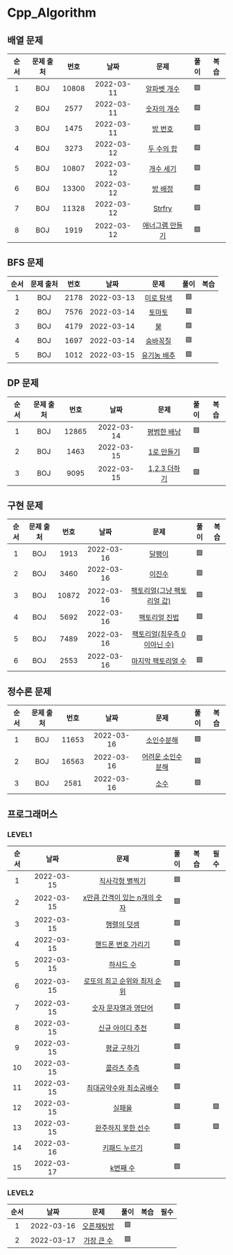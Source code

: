 # Cpp_Algorithm
## 배열 문제
| 순서 | 문제 출처|번호| 날짜     | 문제      | 풀이  | 복습  |
| :--------:| :--------: |:--------: | :--------: | :--------: | :-------: | :-------: |
|1| BOJ     | 10808     |2022-03-11|[알파벳 개수](https://www.acmicpc.net/problem/10808) |🟩||
|2| BOJ     | 2577     |2022-03-11|[숫자의 개수](https://www.acmicpc.net/problem/2577) |🟩||
|3| BOJ     | 1475     |2022-03-11|[방 번호](https://www.acmicpc.net/problem/1475) |🟩||
|4| BOJ     | 3273     |2022-03-12|[두 수의 합](https://www.acmicpc.net/problem/3273) |🟩||
|5| BOJ     | 10807     |2022-03-12|[개수 세기](https://www.acmicpc.net/problem/10807) |🟩||
|6| BOJ     | 13300     |2022-03-12|[방 배정](https://www.acmicpc.net/problem/13300) |🟩||
|7| BOJ     | 11328     |2022-03-12|[Strfry](https://www.acmicpc.net/problem/11328) |🟩||
|8| BOJ     | 1919     |2022-03-12|[애너그램 만들기](https://www.acmicpc.net/problem/1919) |🟩||


## BFS 문제
| 순서 | 문제 출처|번호| 날짜     | 문제      | 풀이  | 복습  |
| :--------:| :--------: |:--------: | :--------: | :--------: | :-------: | :-------: |
|1| BOJ     | 2178     |2022-03-13|[미로 탐색](https://www.acmicpc.net/problem/2178) |🟩||
|2| BOJ     | 7576     |2022-03-14|[토마토](https://www.acmicpc.net/problem/7576) |🟩||
|3| BOJ     | 4179     |2022-03-14|[불](https://www.acmicpc.net/problem/4179) |🟩||
|4| BOJ     | 1697     |2022-03-14|[숨바꼭질](https://www.acmicpc.net/problem/1697) |🟩||
|5| BOJ     | 1012     |2022-03-15|[유기농 배추](https://www.acmicpc.net/problem/1012) |🟩||

## DP 문제
| 순서 | 문제 출처|번호| 날짜     | 문제      | 풀이  | 복습  |
| :--------:| :--------: |:--------: | :--------: | :--------: | :-------: | :-------: |
|1| BOJ     | 12865     |2022-03-14|[평범한 배낭](https://www.acmicpc.net/problem/12865) |🟩||
|2| BOJ     | 1463     |2022-03-15|[1로 만들기](https://www.acmicpc.net/problem/1463) |🟩||
|3| BOJ     | 9095     |2022-03-15|[1,2,3 더하기](https://www.acmicpc.net/problem/9095) |🟩||

## 구현 문제
| 순서 | 문제 출처|번호| 날짜     | 문제      | 풀이  | 복습  |
| :--------:| :--------: |:--------: | :--------: | :--------: | :-------: | :-------: |
|1| BOJ     | 1913     |2022-03-16|[달팽이](https://www.acmicpc.net/problem/1913) |🟩||
|2| BOJ     | 3460     |2022-03-16|[이진수](https://www.acmicpc.net/problem/3460) |🟩||
|3| BOJ     | 10872     |2022-03-16|[팩토리얼(그냥 팩토리얼 값)](https://www.acmicpc.net/problem/10872) |🟩||
|4| BOJ     | 5692     |2022-03-16|[팩토리얼 진법](https://www.acmicpc.net/problem/5692) |🟩||
|5| BOJ     | 7489     |2022-03-16|[팩토리얼(최우측 0이아닌 수)](https://www.acmicpc.net/problem/7489) |🟩||
|6| BOJ     | 2553     |2022-03-16|[마지막 팩토리얼 수](https://www.acmicpc.net/problem/2553) |🟩||

## 정수론 문제
| 순서 | 문제 출처|번호| 날짜     | 문제      | 풀이  | 복습  |
| :--------:| :--------: |:--------: | :--------: | :--------: | :-------: | :-------: |
|1| BOJ     | 11653     |2022-03-16|[소인수분해](https://www.acmicpc.net/problem/11653) |🟩||
|2| BOJ     | 16563     |2022-03-16|[어려운 소인수분해](https://www.acmicpc.net/problem/16563) |🟩||
|3| BOJ     | 2581     |2022-03-16|[소수](https://www.acmicpc.net/problem/2581) |🟩||

## 프로그래머스
### LEVEL1
| 순서 | 날짜     | 문제      | 풀이  | 복습  | 필수 |
| :--------:| :--------: |:--------: | :--------: | :--------: |:--------: |
|1|2022-03-15|[직사각형 별찍기](https://programmers.co.kr/learn/courses/30/lessons/12969?language=cpp) |🟩|||
|2|2022-03-15|[x만큼 간격이 있는 n개의 숫자](https://programmers.co.kr/learn/courses/30/lessons/12954?language=cpp) |🟩|||
|3|2022-03-15|[행렬의 덧셈](https://programmers.co.kr/learn/courses/30/lessons/12950?language=cpp) |🟩|||
|4|2022-03-15|[핸드폰 번호 가리기](https://programmers.co.kr/learn/courses/30/lessons/12948) |🟩|||
|5|2022-03-15|[하샤드 수](https://programmers.co.kr/learn/courses/30/lessons/12947) |🟩|||
|6|2022-03-15|[로또의 최고 순위와 최저 순위](https://programmers.co.kr/learn/courses/30/lessons/77484?language=cpp) |🟩|||
|7|2022-03-15|[숫자 문자열과 영단어](https://programmers.co.kr/learn/courses/30/lessons/81301) |🟩|||
|8|2022-03-15|[신규 아이디 추천](https://programmers.co.kr/learn/courses/30/lessons/72410?language=cpp) |🟩|||
|9|2022-03-15|[평균 구하기](https://programmers.co.kr/learn/courses/30/lessons/12944) |🟩|||
|10|2022-03-15|[콜라츠 추측](https://programmers.co.kr/learn/courses/30/lessons/12943) |🟩|||
|11|2022-03-15|[최대공약수와 최소공배수](https://programmers.co.kr/learn/courses/30/lessons/12940) |🟩|||
|12|2022-03-15|[실패율](https://programmers.co.kr/learn/courses/30/lessons/42889?language=cpp) |🟩||🟩|
|13|2022-03-15|[완주하지 못한 선수](https://programmers.co.kr/learn/courses/30/lessons/42576) |🟩||🟩|
|14|2022-03-16|[키패드 누르기](https://programmers.co.kr/learn/courses/30/lessons/67256) |🟩|||
|15|2022-03-17|[k번째 수](https://programmers.co.kr/learn/courses/30/lessons/42748) |🟩|||

### LEVEL2
| 순서 | 날짜     | 문제      | 풀이  | 복습  | 필수 |
| :--------:| :--------: |:--------: | :--------: | :--------: |:--------: |
|1|2022-03-16|[오픈채팅방](https://programmers.co.kr/learn/courses/30/lessons/42888) |🟩|||
|2|2022-03-17|[가장 큰 수](https://programmers.co.kr/learn/courses/30/lessons/42746) |🟩|||